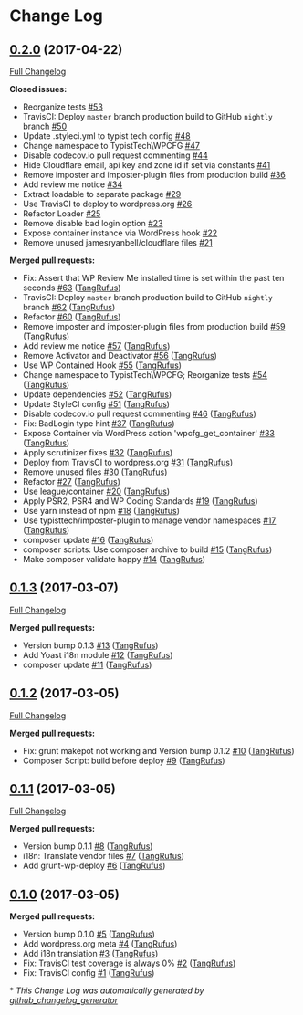 # Change Log

## [0.2.0](https://github.com/TypistTech/wp-cloudflare-guard/tree/0.2.0) (2017-04-22)
[Full Changelog](https://github.com/TypistTech/wp-cloudflare-guard/compare/0.1.3...0.2.0)

**Closed issues:**

- Reorganize tests [\#53](https://github.com/TypistTech/wp-cloudflare-guard/issues/53)
- TravisCI: Deploy `master` branch production build to GitHub `nightly` branch [\#50](https://github.com/TypistTech/wp-cloudflare-guard/issues/50)
- Update .styleci.yml to typist tech config [\#48](https://github.com/TypistTech/wp-cloudflare-guard/issues/48)
- Change namespace to TypistTech\WPCFG [\#47](https://github.com/TypistTech/wp-cloudflare-guard/issues/47)
- Disable codecov.io pull request commenting [\#44](https://github.com/TypistTech/wp-cloudflare-guard/issues/44)
- Hide Cloudflare email, api key and zone id if set via constants [\#41](https://github.com/TypistTech/wp-cloudflare-guard/issues/41)
- Remove imposter and imposter-plugin files from production build [\#36](https://github.com/TypistTech/wp-cloudflare-guard/issues/36)
- Add review me notice [\#34](https://github.com/TypistTech/wp-cloudflare-guard/issues/34)
- Extract loadable to separate package [\#29](https://github.com/TypistTech/wp-cloudflare-guard/issues/29)
- Use TravisCI to deploy to wordpress.org [\#26](https://github.com/TypistTech/wp-cloudflare-guard/issues/26)
- Refactor Loader [\#25](https://github.com/TypistTech/wp-cloudflare-guard/issues/25)
- Remove disable bad login option [\#23](https://github.com/TypistTech/wp-cloudflare-guard/issues/23)
- Expose container instance via WordPress hook [\#22](https://github.com/TypistTech/wp-cloudflare-guard/issues/22)
- Remove unused jamesryanbell/cloudflare files [\#21](https://github.com/TypistTech/wp-cloudflare-guard/issues/21)

**Merged pull requests:**

- Fix: Assert that WP Review Me installed time is set within the past ten seconds [\#63](https://github.com/TypistTech/wp-cloudflare-guard/pull/63) ([TangRufus](https://github.com/TangRufus))
- TravisCI: Deploy `master` branch production build to GitHub `nightly` branch [\#62](https://github.com/TypistTech/wp-cloudflare-guard/pull/62) ([TangRufus](https://github.com/TangRufus))
- Refactor [\#60](https://github.com/TypistTech/wp-cloudflare-guard/pull/60) ([TangRufus](https://github.com/TangRufus))
- Remove imposter and imposter-plugin files from production build [\#59](https://github.com/TypistTech/wp-cloudflare-guard/pull/59) ([TangRufus](https://github.com/TangRufus))
- Add review me notice [\#57](https://github.com/TypistTech/wp-cloudflare-guard/pull/57) ([TangRufus](https://github.com/TangRufus))
- Remove Activator and Deactivator [\#56](https://github.com/TypistTech/wp-cloudflare-guard/pull/56) ([TangRufus](https://github.com/TangRufus))
- Use WP Contained Hook [\#55](https://github.com/TypistTech/wp-cloudflare-guard/pull/55) ([TangRufus](https://github.com/TangRufus))
- Change namespace to TypistTech\WPCFG; Reorganize tests [\#54](https://github.com/TypistTech/wp-cloudflare-guard/pull/54) ([TangRufus](https://github.com/TangRufus))
- Update dependencies [\#52](https://github.com/TypistTech/wp-cloudflare-guard/pull/52) ([TangRufus](https://github.com/TangRufus))
- Update StyleCI config [\#51](https://github.com/TypistTech/wp-cloudflare-guard/pull/51) ([TangRufus](https://github.com/TangRufus))
- Disable codecov.io pull request commenting [\#46](https://github.com/TypistTech/wp-cloudflare-guard/pull/46) ([TangRufus](https://github.com/TangRufus))
- Fix: BadLogin type hint [\#37](https://github.com/TypistTech/wp-cloudflare-guard/pull/37) ([TangRufus](https://github.com/TangRufus))
- Expose Container via WordPress action 'wpcfg\_get\_container' [\#33](https://github.com/TypistTech/wp-cloudflare-guard/pull/33) ([TangRufus](https://github.com/TangRufus))
- Apply scrutinizer fixes [\#32](https://github.com/TypistTech/wp-cloudflare-guard/pull/32) ([TangRufus](https://github.com/TangRufus))
- Deploy from TravisCI to wordpress.org [\#31](https://github.com/TypistTech/wp-cloudflare-guard/pull/31) ([TangRufus](https://github.com/TangRufus))
- Remove unused files [\#30](https://github.com/TypistTech/wp-cloudflare-guard/pull/30) ([TangRufus](https://github.com/TangRufus))
- Refactor [\#27](https://github.com/TypistTech/wp-cloudflare-guard/pull/27) ([TangRufus](https://github.com/TangRufus))
- Use league/container [\#20](https://github.com/TypistTech/wp-cloudflare-guard/pull/20) ([TangRufus](https://github.com/TangRufus))
- Apply PSR2, PSR4 and WP Coding Standards [\#19](https://github.com/TypistTech/wp-cloudflare-guard/pull/19) ([TangRufus](https://github.com/TangRufus))
- Use yarn instead of npm [\#18](https://github.com/TypistTech/wp-cloudflare-guard/pull/18) ([TangRufus](https://github.com/TangRufus))
- Use typisttech/imposter-plugin to manage vendor namespaces [\#17](https://github.com/TypistTech/wp-cloudflare-guard/pull/17) ([TangRufus](https://github.com/TangRufus))
- composer update [\#16](https://github.com/TypistTech/wp-cloudflare-guard/pull/16) ([TangRufus](https://github.com/TangRufus))
- composer scripts: Use composer archive to build [\#15](https://github.com/TypistTech/wp-cloudflare-guard/pull/15) ([TangRufus](https://github.com/TangRufus))
- Make composer validate happy [\#14](https://github.com/TypistTech/wp-cloudflare-guard/pull/14) ([TangRufus](https://github.com/TangRufus))

## [0.1.3](https://github.com/TypistTech/wp-cloudflare-guard/tree/0.1.3) (2017-03-07)
[Full Changelog](https://github.com/TypistTech/wp-cloudflare-guard/compare/0.1.2...0.1.3)

**Merged pull requests:**

- Version bump 0.1.3 [\#13](https://github.com/TypistTech/wp-cloudflare-guard/pull/13) ([TangRufus](https://github.com/TangRufus))
- Add Yoast i18n module [\#12](https://github.com/TypistTech/wp-cloudflare-guard/pull/12) ([TangRufus](https://github.com/TangRufus))
- composer update [\#11](https://github.com/TypistTech/wp-cloudflare-guard/pull/11) ([TangRufus](https://github.com/TangRufus))

## [0.1.2](https://github.com/TypistTech/wp-cloudflare-guard/tree/0.1.2) (2017-03-05)
[Full Changelog](https://github.com/TypistTech/wp-cloudflare-guard/compare/0.1.1...0.1.2)

**Merged pull requests:**

- Fix: grunt makepot not working and Version bump 0.1.2 [\#10](https://github.com/TypistTech/wp-cloudflare-guard/pull/10) ([TangRufus](https://github.com/TangRufus))
- Composer Script: build before deploy [\#9](https://github.com/TypistTech/wp-cloudflare-guard/pull/9) ([TangRufus](https://github.com/TangRufus))

## [0.1.1](https://github.com/TypistTech/wp-cloudflare-guard/tree/0.1.1) (2017-03-05)
[Full Changelog](https://github.com/TypistTech/wp-cloudflare-guard/compare/0.1.0...0.1.1)

**Merged pull requests:**

- Version bump 0.1.1 [\#8](https://github.com/TypistTech/wp-cloudflare-guard/pull/8) ([TangRufus](https://github.com/TangRufus))
- i18n: Translate vendor files [\#7](https://github.com/TypistTech/wp-cloudflare-guard/pull/7) ([TangRufus](https://github.com/TangRufus))
- Add grunt-wp-deploy [\#6](https://github.com/TypistTech/wp-cloudflare-guard/pull/6) ([TangRufus](https://github.com/TangRufus))

## [0.1.0](https://github.com/TypistTech/wp-cloudflare-guard/tree/0.1.0) (2017-03-05)
**Merged pull requests:**

- Version bump 0.1.0 [\#5](https://github.com/TypistTech/wp-cloudflare-guard/pull/5) ([TangRufus](https://github.com/TangRufus))
- Add wordpress.org meta [\#4](https://github.com/TypistTech/wp-cloudflare-guard/pull/4) ([TangRufus](https://github.com/TangRufus))
- Add i18n translation [\#3](https://github.com/TypistTech/wp-cloudflare-guard/pull/3) ([TangRufus](https://github.com/TangRufus))
- Fix: TravisCI test coverage is always 0% [\#2](https://github.com/TypistTech/wp-cloudflare-guard/pull/2) ([TangRufus](https://github.com/TangRufus))
- Fix: TravisCI config [\#1](https://github.com/TypistTech/wp-cloudflare-guard/pull/1) ([TangRufus](https://github.com/TangRufus))



\* *This Change Log was automatically generated by [github_changelog_generator](https://github.com/skywinder/Github-Changelog-Generator)*